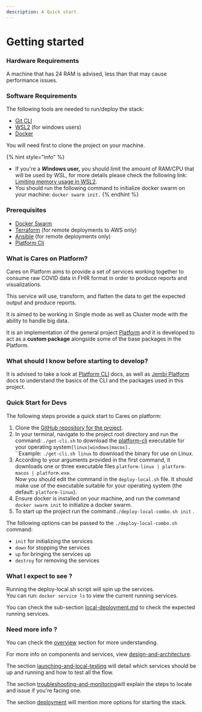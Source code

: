 ```yaml
---
description: A Quick start.
---
```


# Getting started

### Hardware Requirements

A machine that has 24 RAM is advised, less than that may cause performance issues.&#x20;

### Software Requirements

The following tools are needed to run/deploy the stack:

* [Git CLI](https://git-scm.com/book/en/v2/Getting-Started-The-Command-Line)
* [WSL2](https://learn.microsoft.com/en-us/windows/wsl/install) (for windows users)&#x20;
* [Docker](https://docs.docker.com/engine/install/)

You will need first to clone the project on your machine.

{% hint style="info" %}
* If you're a _**W**_**indows user,** you should limit the amount of RAM/CPU that will be used by WSL, for more details please check the following link: [Limiting memory usage in WSL2](https://www.aleksandrhovhannisyan.com/blog/limiting-memory-usage-in-wsl-2/).
* You should run the following command to initialize docker swarm on your machine: `docker swarm init.`
{% endhint %}

### Prerequisites

* [Docker Swarm](https://docs.docker.com/engine/swarm/)
* [Terraform](https://www.terraform.io/) (for remote deployments to AWS only)
* [Ansible](https://www.ansible.com/) (for remote deployments only)
* [Platform Cli](https://app.gitbook.com/o/lTiMw1wKTVQEjepxV4ou/s/TwrbQZir3ZdvejunAFia/)

### What is Cares on Platform?&#x20;

Cares on Platform aims to provide a set of services working together to consume raw COVID data in FHIR format in order to produce reports and visualizations.&#x20;

This service will use, transform, and flatten the data to get the expected output and produce reports.&#x20;

It is aimed to be working in Single mode as well as Cluster mode with the ability to handle big data.

It is an implementation of the general project [Platform](https://github.com/jembi/platform) and it is developed to act as a **custom package** alongside some of the base packages in the Platform.

### What should I know before starting to develop?

It is advised to take a look at [Platform CLI](https://app.gitbook.com/o/lTiMw1wKTVQEjepxV4ou/s/TwrbQZir3ZdvejunAFia/) docs, as well as [Jembi Platform](https://app.gitbook.com/o/lTiMw1wKTVQEjepxV4ou/s/ozRkSu9v4EJR8LJ8nFIv/) docs to understand the basics of the CLI and the packages used in this project.

### Quick Start for Devs

The following steps provide a quick start to Cares on platform:

1. Clone the [GitHub repository for the project](https://github.com/jembi/cares-disi-on-platform).
2. In your terminal, navigate to the project root directory and run the command: `./get-cli.sh` to download the [platform-cli](https://app.gitbook.com/o/lTiMw1wKTVQEjepxV4ou/s/TwrbQZir3ZdvejunAFia/) executable for your operating system`[linux|windows|macos].`\
   ``Example: `./get-cli.sh linux`  to download the binary for use on Linux.
3. According to your arguments provided in the first command, it downloads one or three executable files `platform-linux | platform-macos | platform.exe`. \
   Now you should edit the command in the `deploy-local.sh` file. It should make use of the executable suitable for your operating system (the default: `platform-linux`).
4. Ensure docker is installed on your machine, and run the command `docker swarm init` to initialize a docker swarm.
5. To start up the project run the command`./deploy-local-combo.sh init` .

The following options can be passed to the `./deploy-local-combo.sh` command:

* `init` for initializing the services
* `down` for stopping the services
* `up` for bringing the services up
* `destroy` for removing the services&#x20;

### What I expect to see ?&#x20;

Running the deploy-local.sh script will spin up the services. \
You can run: `docker service ls` to view the current running services.

You can check the sub-section [local-deployment.md](deployment/local-deployment.md "mention") to check the expected running services.

### Need more info ?&#x20;

You can check the [overview](overview/ "mention") section for more understanding.

For more info on components and services, view [design-and-architecture](design-and-architecture/ "mention").

The section [launching-and-local-testing](launching-and-local-testing/ "mention") will detail which services should be up and running and how to test all the flow.&#x20;

The section [troubleshooting-and-monitoring](troubleshooting-and-monitoring/ "mention")will explain the steps to locate and issue if you're facing one.

The section [deployment](deployment/ "mention") will mention more options for starting the stack.
